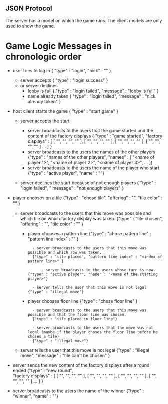 ## JSON Protocol

The server has a model on which the game runs. The client models are only used to show the game.

# Game Logic Messages in chronologic order

- user tries to log in { "type" : "login", "nick" : "<nick>" }
    - server accepts { "type" : "login success" }
    - or server declines
        - lobby is full { "type" : "login failed", "message" : "lobby is full" }
        - name already taken { "type" : "login failed", "message" : "nick already taken" }

- host client starts the game { "type" : "start game" }
    - server accepts the start
        - server broadcasts to the users that the game started and the content of the factory
          displays
          { "type" : "game started",
          "factory displays" :
          [
          [
          "<tile color>",
          "<tile color>",
          "<tile color>",
          "<tile color>"
          ],
          [
          "<tile color>",
          "<tile color>",
          "<tile color>",
          "<tile color>"
          ],
          [
          "<tile color>",
          "<tile color>",
          "<tile color>",
          "<tile color>"
          ],
          [
          "<tile color>",
          "<tile color>",
          "<tile color>",
          "<tile color>"
          ]
          ...
          ]
          }
        - server broadcasts to the users the names of the other players
          {"type" : "names of the other players", "names" : [
          "<name of player 1>",
          "<name of player 2>",
          "<name of player 3>",
          ...
          ]}
        - server broadcasts to the users the name of the player who start
          {"type" : "active player", "name" : "<name of the starting player>"}

    - server declines the start because of not enough players { "type" : "login failed", "
      message" : "not enough players" }

- player chooses on a tile {"type" : "chose tile", "offering" : "<name of the offering>", "tile
  color" : "<tile color>" }

    - server broadcasts to the users that this move was possible and which tile on which factory
      display was taken.
      {"type" : "tile chosen", "offering" : "<name of the offering>", "tile color" : "<tile color>"
      }

        - player chooses a pattern line
          {"type" : "chose pattern line" : "pattern line index" : "<index of pattern line>" }

                - server broadcasts to the users that this move was possible and which row was taken.
                {"type" : "tile placed", "pattern line index" : "<index of pattern line>" }

                    - server broadcasts to the users whose turn is now. {"type" : "active player", "name" : "<name of the starting player>"}

                - server tells the user that this move is not legal {"type" : "illegal move"}

        - player chooses floor line {"type" : "chose floor line" }

                - server broadcasts to the users that this move was possible and that the floor line was chosen.
                {"type" : "tile placed in floor line"}

                - server broadcasts to the users that the move was not legal (maybe if the player choses the floor line before he choses a tile)
                {"type" : "illegal move"}

    - server tells the user that this move is not legal
      {"type" : "illegal move", "message" : "tile can't be chosen" }

- server sends the new content of the factory displays after a round ended
  {"type" : "new round",       
  "factory displays" :
  [
  [
  "<tile color>",
  "<tile color>",
  "<tile color>",
  "<tile color>"
  ],
  [
  "<tile color>",
  "<tile color>",
  "<tile color>",
  "<tile color>"
  ],
  [
  "<tile color>",
  "<tile color>",
  "<tile color>",
  "<tile color>"
  ],
  [
  "<tile color>",
  "<tile color>",
  "<tile color>",
  "<tile color>"
  ]
  ...
  ]
  }


- server broadcasts to the users the name of the winner
  {"type" : "winner", "name" : "<winner name>"}